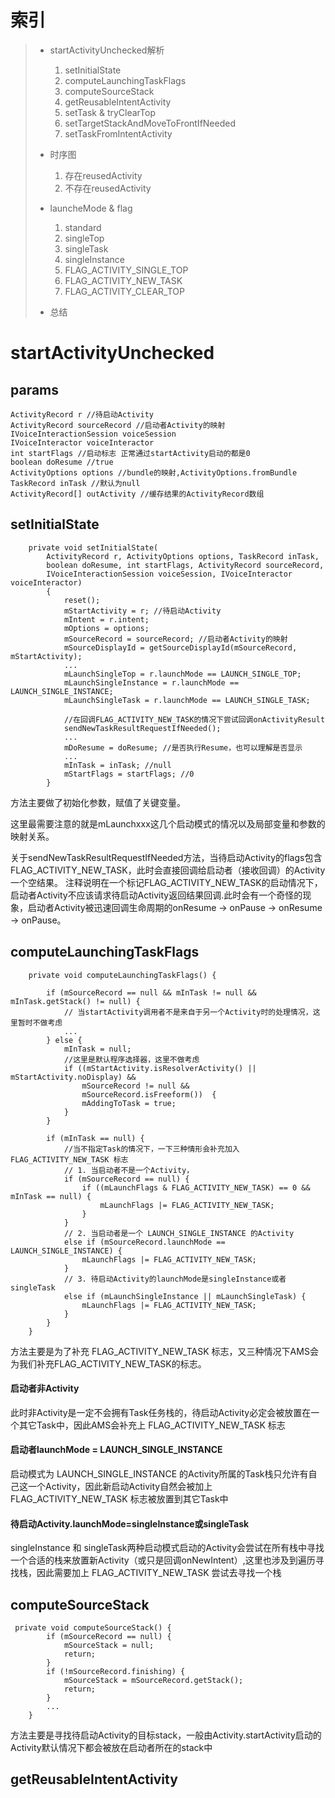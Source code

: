 # 索引
> * startActivityUnchecked解析
>   1. setInitialState
>   2. computeLaunchingTaskFlags
>   3. computeSourceStack
>   4. getReusableIntentActivity
>   5. setTask & tryClearTop
>   5. setTargetStackAndMoveToFrontIfNeeded
>   6. setTaskFromIntentActivity
>
> * 时序图
>   1. 存在reusedActivity
>   2. 不存在reusedActivity
> 
> * launcheMode & flag
>   1. standard
>   2. singleTop
>   3. singleTask
>   4. singleInstance
>   5. FLAG_ACTIVITY_SINGLE_TOP
>   6. FLAG_ACTIVITY_NEW_TASK
>   7. FLAG_ACTIVITY_CLEAR_TOP
> 
> * 总结

# startActivityUnchecked
## params
```
ActivityRecord r //待启动Activity
ActivityRecord sourceRecord //启动者Activity的映射
IVoiceInteractionSession voiceSession
IVoiceInteractor voiceInteractor
int startFlags //启动标志 正常通过startActivity启动的都是0
boolean doResume //true
ActivityOptions options //bundle的映射,ActivityOptions.fromBundle
TaskRecord inTask //默认为null
ActivityRecord[] outActivity //缓存结果的ActivityRecord数组
```

## setInitialState
```
    private void setInitialState(
        ActivityRecord r, ActivityOptions options, TaskRecord inTask,
        boolean doResume, int startFlags, ActivityRecord sourceRecord,
        IVoiceInteractionSession voiceSession, IVoiceInteractor voiceInteractor) 
        {
            reset();
            mStartActivity = r; //待启动Activity
            mIntent = r.intent;
            mOptions = options;
            mSourceRecord = sourceRecord; //启动者Activity的映射
            mSourceDisplayId = getSourceDisplayId(mSourceRecord, mStartActivity);
            ...
            mLaunchSingleTop = r.launchMode == LAUNCH_SINGLE_TOP;
            mLaunchSingleInstance = r.launchMode == LAUNCH_SINGLE_INSTANCE;
            mLaunchSingleTask = r.launchMode == LAUNCH_SINGLE_TASK;
            
            //在回调FLAG_ACTIVITY_NEW_TASK的情况下尝试回调onActivityResult
            sendNewTaskResultRequestIfNeeded();
            ...
            mDoResume = doResume; //是否执行Resume，也可以理解是否显示
            ...
            mInTask = inTask; //null
            mStartFlags = startFlags; //0
        }
```

方法主要做了初始化参数，赋值了关键变量。

这里最需要注意的就是mLaunchxxx这几个启动模式的情况以及局部变量和参数的映射关系。

关于sendNewTaskResultRequestIfNeeded方法，当待启动Activity的flags包含FLAG_ACTIVITY_NEW_TASK，此时会直接回调给启动者（接收回调）的Activity一个空结果。
注释说明在一个标记FLAG_ACTIVITY_NEW_TASK的启动情况下，启动者Activity不应该请求待启动Activity返回结果回调.此时会有一个奇怪的现象，启动者Activity被迅速回调生命周期的onResume -> onPause -> onResume -> onPause。


## computeLaunchingTaskFlags
```
    private void computeLaunchingTaskFlags() {
      
        if (mSourceRecord == null && mInTask != null && mInTask.getStack() != null) {
            // 当startActivity调用者不是来自于另一个Activity时的处理情况，这里暂时不做考虑
            ...
        } else {
            mInTask = null;
            //这里是默认程序选择器，这里不做考虑
            if ((mStartActivity.isResolverActivity() || mStartActivity.noDisplay) && 
                mSourceRecord != null &&
                mSourceRecord.isFreeform())  {
                mAddingToTask = true;
            }
        }

        if (mInTask == null) {
            //当不指定Task的情况下，一下三种情形会补充加入 FLAG_ACTIVITY_NEW_TASK 标志
            // 1. 当启动者不是一个Activity，
            if (mSourceRecord == null) {
                if ((mLaunchFlags & FLAG_ACTIVITY_NEW_TASK) == 0 && mInTask == null) {
                    mLaunchFlags |= FLAG_ACTIVITY_NEW_TASK;
                }
            } 
            // 2. 当启动者是一个 LAUNCH_SINGLE_INSTANCE 的Activity
            else if (mSourceRecord.launchMode == LAUNCH_SINGLE_INSTANCE) {
                mLaunchFlags |= FLAG_ACTIVITY_NEW_TASK;
            }
            // 3. 待启动Activity的launchMode是singleInstance或者singleTask
            else if (mLaunchSingleInstance || mLaunchSingleTask) {
                mLaunchFlags |= FLAG_ACTIVITY_NEW_TASK;
            }
        }
    }

```
方法主要是为了补充 FLAG_ACTIVITY_NEW_TASK 标志，又三种情况下AMS会为我们补充FLAG_ACTIVITY_NEW_TASK的标志。

#### 启动者非Activity
此时非Activity是一定不会拥有Task任务栈的，待启动Activity必定会被放置在一个其它Task中，因此AMS会补充上 FLAG_ACTIVITY_NEW_TASK 标志

#### 启动者launchMode = LAUNCH_SINGLE_INSTANCE
启动模式为 LAUNCH_SINGLE_INSTANCE 的Activity所属的Task栈只允许有自己这一个Activity，因此新启动Activity自然会被加上 FLAG_ACTIVITY_NEW_TASK 标志被放置到其它Task中

#### 待启动Activity.launchMode=singleInstance或singleTask
singleInstance 和 singleTask两种启动模式启动的Activity会尝试在所有栈中寻找一个合适的栈来放置新Activity（或只是回调onNewIntent）,这里也涉及到遍历寻找栈，因此需要加上 FLAG_ACTIVITY_NEW_TASK 尝试去寻找一个栈

## computeSourceStack
```
 private void computeSourceStack() {
        if (mSourceRecord == null) {
            mSourceStack = null;
            return;
        }
        if (!mSourceRecord.finishing) {
            mSourceStack = mSourceRecord.getStack();
            return;
        }
        ...
    }
```
方法主要是寻找待启动Activity的目标stack，一般由Activity.startActivity启动的Activity默认情况下都会被放在启动者所在的stack中

## getReusableIntentActivity

